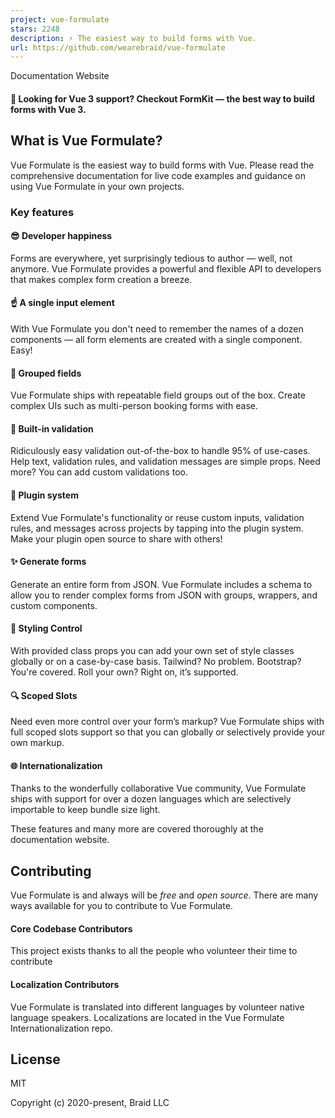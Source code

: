 ```yaml
---
project: vue-formulate
stars: 2248
description: ⚡️ The easiest way to build forms with Vue.
url: https://github.com/wearebraid/vue-formulate
---
```


Documentation Website

#### 🚀 Looking for Vue 3 support? Checkout FormKit — the best way to build forms with Vue 3.

What is Vue Formulate?
----------------------

Vue Formulate is the easiest way to build forms with Vue. Please read the comprehensive documentation for live code examples and guidance on using Vue Formulate in your own projects.

### Key features

#### 😎 Developer happiness

Forms are everywhere, yet surprisingly tedious to author — well, not anymore. Vue Formulate provides a powerful and flexible API to developers that makes complex form creation a breeze.

#### ☝️ A single input element

With Vue Formulate you don't need to remember the names of a dozen components — all form elements are created with a single component. Easy!

#### 💪 Grouped fields

Vue Formulate ships with repeatable field groups out of the box. Create complex UIs such as multi-person booking forms with ease.

#### 🎯 Built-in validation

Ridiculously easy validation out-of-the-box to handle 95% of use-cases. Help text, validation rules, and validation messages are simple props. Need more? You can add custom validations too.

#### 🔌 Plugin system

Extend Vue Formulate's functionality or reuse custom inputs, validation rules, and messages across projects by tapping into the plugin system. Make your plugin open source to share with others!

#### ✨ Generate forms

Generate an entire form from JSON. Vue Formulate includes a schema to allow you to render complex forms from JSON with groups, wrappers, and custom components.

#### 🎨 Styling Control

With provided class props you can add your own set of style classes globally or on a case-by-case basis. Tailwind? No problem. Bootstrap? You're covered. Roll your own? Right on, it’s supported.

#### 🔍 Scoped Slots

Need even more control over your form’s markup? Vue Formulate ships with full scoped slots support so that you can globally or selectively provide your own markup.

#### 🌐 Internationalization

Thanks to the wonderfully collaborative Vue community, Vue Formulate ships with support for over a dozen languages which are selectively importable to keep bundle size light.

These features and many more are covered thoroughly at the documentation website.

Contributing
------------

Vue Formulate is and always will be _free_ and _open source_. There are many ways available for you to contribute to Vue Formulate.

#### Core Codebase Contributors

This project exists thanks to all the people who volunteer their time to contribute

#### Localization Contributors

Vue Formulate is translated into different languages by volunteer native language speakers. Localizations are located in the Vue Formulate Internationalization repo.

License
-------

MIT

Copyright (c) 2020-present, Braid LLC
